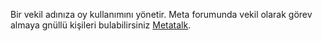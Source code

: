 Bir vekil adınıza oy kullanımını yönetir. Meta forumunda vekil olarak görev almaya gnüllü kişileri bulabilirsiniz  [Metatalk](https://metatalk.org/index.php/board,75.0.html). 
